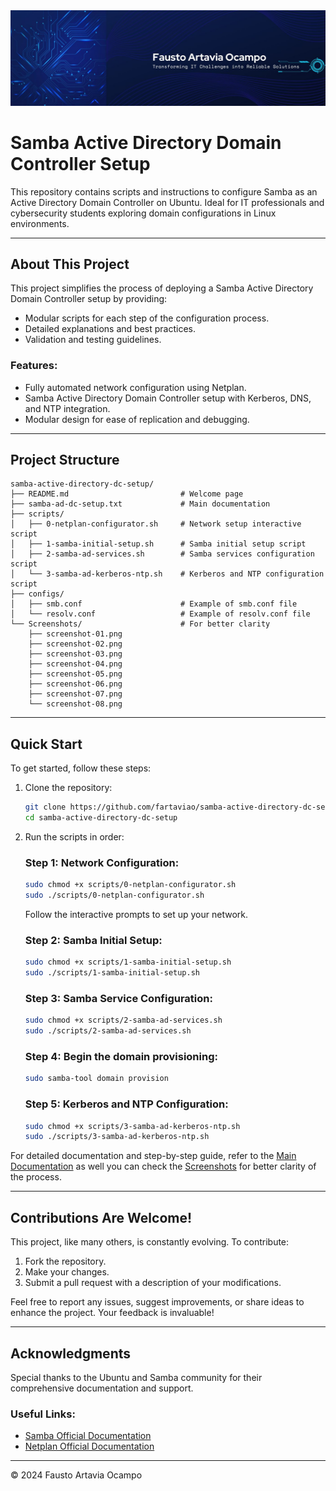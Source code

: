 <img src="https://raw.githubusercontent.com/fartaviao/fartaviao/refs/heads/main/Banner%20Fausto.jpg" alt="Banner Fausto Artavia Ocampo">

# Samba Active Directory Domain Controller Setup

This repository contains scripts and instructions to configure Samba as an Active Directory Domain Controller on Ubuntu. Ideal for IT professionals and cybersecurity students exploring domain configurations in Linux environments.

---

## About This Project

This project simplifies the process of deploying a Samba Active Directory Domain Controller setup by providing:
- Modular scripts for each step of the configuration process.
- Detailed explanations and best practices.
- Validation and testing guidelines.

### Features:
- Fully automated network configuration using Netplan.
- Samba Active Directory Domain Controller setup with Kerberos, DNS, and NTP integration.
- Modular design for ease of replication and debugging.

---

## Project Structure

```
samba-active-directory-dc-setup/
├── README.md                         # Welcome page
├── samba-ad-dc-setup.txt             # Main documentation
├── scripts/
│   ├── 0-netplan-configurator.sh     # Network setup interactive script
│   ├── 1-samba-initial-setup.sh      # Samba initial setup script
│   ├── 2-samba-ad-services.sh        # Samba services configuration script
│   └── 3-samba-ad-kerberos-ntp.sh    # Kerberos and NTP configuration script
├── configs/
│   ├── smb.conf                      # Example of smb.conf file
│   └── resolv.conf                   # Example of resolv.conf file
└── Screenshots/                      # For better clarity
    ├── screenshot-01.png
    ├── screenshot-02.png
    ├── screenshot-03.png
    ├── screenshot-04.png
    ├── screenshot-05.png
    ├── screenshot-06.png
    ├── screenshot-07.png
    └── screenshot-08.png
```
---

## Quick Start

To get started, follow these steps:
1. Clone the repository:
   ```bash
   git clone https://github.com/fartaviao/samba-active-directory-dc-setup.git
   cd samba-active-directory-dc-setup
   ```

2. Run the scripts in order:

   ### Step 1: Network Configuration:
   ```bash
   sudo chmod +x scripts/0-netplan-configurator.sh
   sudo ./scripts/0-netplan-configurator.sh
   ```
   Follow the interactive prompts to set up your network.

   ### Step 2: Samba Initial Setup:
   ```bash
   sudo chmod +x scripts/1-samba-initial-setup.sh
   sudo ./scripts/1-samba-initial-setup.sh
   ```

   ### Step 3: Samba Service Configuration:
   ```bash
   sudo chmod +x scripts/2-samba-ad-services.sh
   sudo ./scripts/2-samba-ad-services.sh
   ```
   ### Step 4: Begin the domain provisioning:
   ```bash
   sudo samba-tool domain provision
   ```

   ### Step 5: Kerberos and NTP Configuration:
   ```bash
   sudo chmod +x scripts/3-samba-ad-kerberos-ntp.sh
   sudo ./scripts/3-samba-ad-kerberos-ntp.sh
   ```

For detailed documentation and step-by-step guide, refer to the [Main Documentation](https://github.com/fartaviao/samba-active-directory-dc-setup/blob/main/samba-ad-dc-setup.txt)
as well you can check the [Screenshots](https://github.com/fartaviao/samba-active-directory-dc-setup/blob/main/Screenshots/Screenshots.md) for better clarity of the process.

---

## Contributions Are Welcome!

This project, like many others, is constantly evolving. To contribute:
1. Fork the repository.
2. Make your changes.
3. Submit a pull request with a description of your modifications.

Feel free to report any issues, suggest improvements, or share ideas to enhance the project. Your feedback is invaluable!

---

## Acknowledgments

Special thanks to the Ubuntu and Samba community for their comprehensive documentation and support.

### Useful Links:
- [Samba Official Documentation](https://www.samba.org/samba/docs/)
- [Netplan Official Documentation](https://netplan.io/)

---

© 2024 Fausto Artavia Ocampo

